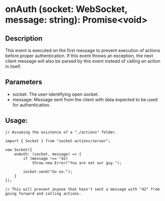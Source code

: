 # onAuth (socket: WebSocket, message: string): Promise\<void>

## Description

This event is executed on the first message to prevent execution of actions before proper authentication. If this event throws an exception, the next client message will also be parsed by this event instead of calling an action in itself.

## Parameters

- socket: The user-identifying open socket.
- message: Message sent from the client with data expected to be used for authentication.

## Usage:

```
// Assuming the existence of a "./actions" folder.

import { Socket } from "socket-actions/server";

new Socket({
    onAuth: (socket, message) => {
        if (message !== "42)
            throw new Error("You are not our guy.");

        socket.send("Go on.");
    }
});

// This will prevent anyone that hasn't sent a message with "42" from going forward and calling actions.
```
